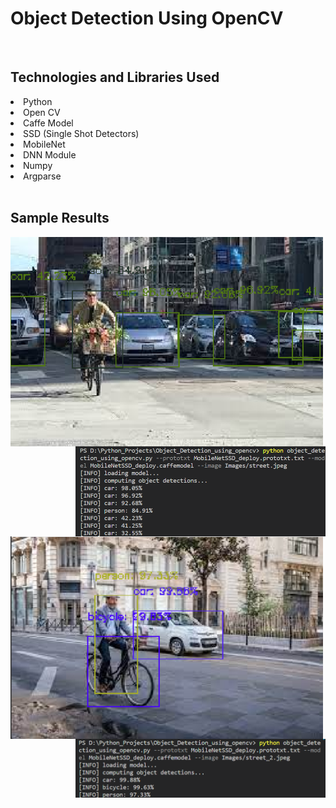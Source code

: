 # Object Detection Using OpenCV

<br>

## Technologies and Libraries Used

<li> Python </li>
<li> Open CV </li>
<li> Caffe Model </li>
<li> SSD (Single Shot Detectors)  </li>
<li> MobileNet </li>
<li> DNN Module </li>
<li> Numpy </li>
<li> Argparse </li>

<br>

## Sample Results

<img align="left" src="https://github.com/Noel6161131110/Object_Detection_using_OpenCV/blob/main/assets/street_1.png" width="500"/>
 
<img align="right" src="https://github.com/Noel6161131110/Object_Detection_using_OpenCV/blob/main/assets/street_1(result).png" width="400"/>
 

<img align="left" src="https://github.com/Noel6161131110/Object_Detection_using_OpenCV/blob/main/assets/street_2.png" width="500"/>
 
<img align="right" src="https://github.com/Noel6161131110/Object_Detection_using_OpenCV/blob/main/assets/street_2(result).png" width="400"/>
 
